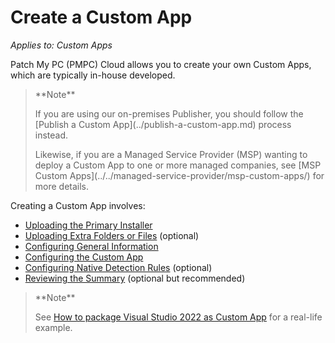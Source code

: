 # Create a Custom App

_Applies to: Custom Apps_

Patch My PC (PMPC) Cloud allows you to create your own Custom Apps, which are typically in-house developed.

> \*\*Note\*\*
>
> If you are using our on-premises Publisher, you should follow the \[Publish a Custom App]\(../publish-a-custom-app.md) process instead.
>
> Likewise, if you are a Managed Service Provider (MSP) wanting to deploy a Custom App to one or more managed companies, see \[MSP Custom Apps]\(../../managed-service-provider/msp-custom-apps/) for more details.

Creating a Custom App involves:

* [Uploading the Primary Installer](upload-the-primary-installer-for-a-custom-app.md)
* [Uploading Extra Folders or Files](custom-apps-file-tab.md) (optional)
* [Configuring General Information](custom-apps-general-information-tab.md)
* [Configuring the Custom App](custom-apps-configuration-tab.md)
* [Configuring Native Detection Rules](custom-apps-detection-rules-tab.md) (optional)
* [Reviewing the Summary](custom-apps-summary-tab.md) (optional but recommended)

> \*\*Note\*\*
>
> See [How to package Visual Studio 2022 as Custom App](https://patchmypc.com/how-to-package-visual-studio-2022-custom-app) for a real-life example.